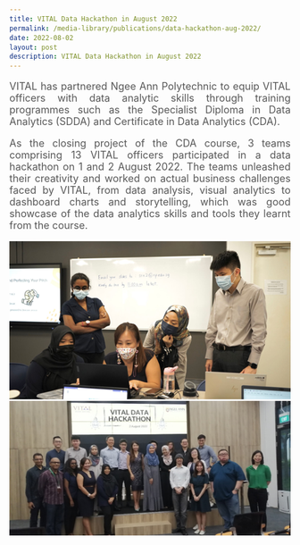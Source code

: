 ```yaml
---
title: VITAL Data Hackathon in August 2022
permalink: /media-library/publications/data-hackathon-aug-2022/
date: 2022-08-02
layout: post
description: VITAL Data Hackathon in August 2022
---
```

<p style="font-size: 18px;color:#585858;text-align:justify;">
VITAL has partnered Ngee Ann Polytechnic to equip VITAL officers with data analytic skills through training programmes such as the Specialist Diploma in Data Analytics (SDDA) and Certificate in Data Analytics (CDA).
</p>
<p style="font-size: 18px;color:#585858;text-align:justify;">
As the closing project of the CDA course, 3 teams comprising 13 VITAL officers participated in a data hackathon on 1 and 2 August 2022. The teams unleashed their creativity and worked on actual business challenges faced by VITAL, from data analysis, visual analytics to dashboard charts and storytelling, which was good showcase of the data analytics skills and tools they learnt from the course.
</p>
<img src="/images/Media/Aug_Hackathon_1.png">
<br>
<img src="/images/Media/Aug_Hackathon_2.png">